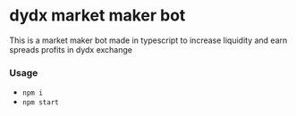 # dydx market maker bot

This is a market maker bot made in typescript to increase liquidity and earn spreads profits in dydx exchange

### Usage

- `npm i`
- `npm start`
